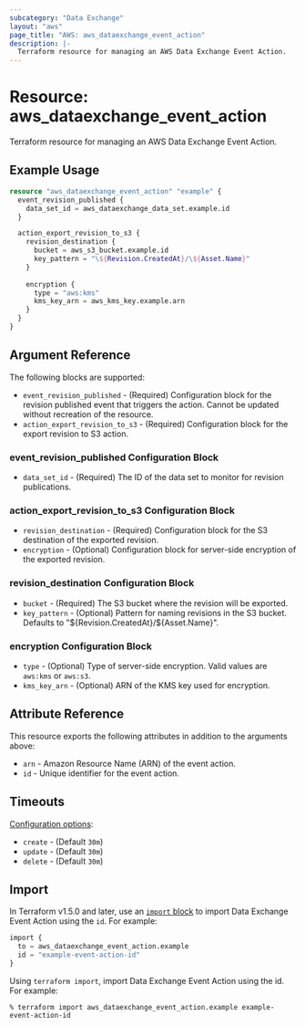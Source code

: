 ```yaml
---
subcategory: "Data Exchange"
layout: "aws"
page_title: "AWS: aws_dataexchange_event_action"
description: |-
  Terraform resource for managing an AWS Data Exchange Event Action.
---
```


# Resource: aws_dataexchange_event_action

Terraform resource for managing an AWS Data Exchange Event Action.

## Example Usage

```terraform
resource "aws_dataexchange_event_action" "example" {
  event_revision_published {
    data_set_id = aws_dataexchange_data_set.example.id
  }

  action_export_revision_to_s3 {
    revision_destination {
      bucket = aws_s3_bucket.example.id
      key_pattern = "\${Revision.CreatedAt}/\${Asset.Name}"
    }
    
    encryption {
      type = "aws:kms"
      kms_key_arn = aws_kms_key.example.arn
    }
  }
}
```

## Argument Reference

The following blocks are supported:

* `event_revision_published` - (Required) Configuration block for the revision published event that triggers the action. Cannot be updated without recreation of the resource.
* `action_export_revision_to_s3` - (Required) Configuration block for the export revision to S3 action.

### event_revision_published Configuration Block

* `data_set_id` - (Required) The ID of the data set to monitor for revision publications.

### action_export_revision_to_s3 Configuration Block

* `revision_destination` - (Required) Configuration block for the S3 destination of the exported revision.
* `encryption` - (Optional) Configuration block for server-side encryption of the exported revision.

### revision_destination Configuration Block

* `bucket` - (Required) The S3 bucket where the revision will be exported.
* `key_pattern` - (Optional) Pattern for naming revisions in the S3 bucket. Defaults to "\${Revision.CreatedAt}/\${Asset.Name}".

### encryption Configuration Block

* `type` - (Optional) Type of server-side encryption. Valid values are `aws:kms` or `aws:s3`.
* `kms_key_arn` - (Optional) ARN of the KMS key used for encryption.

## Attribute Reference

This resource exports the following attributes in addition to the arguments above:

* `arn` - Amazon Resource Name (ARN) of the event action.
* `id` - Unique identifier for the event action.

## Timeouts

[Configuration options](https://developer.hashicorp.com/terraform/language/resources/syntax#operation-timeouts):

* `create` - (Default `30m`)
* `update` - (Default `30m`)
* `delete` - (Default `30m`)

## Import

In Terraform v1.5.0 and later, use an [`import` block](https://developer.hashicorp.com/terraform/language/import) to import Data Exchange Event Action using the `id`. For example:

```terraform
import {
  to = aws_dataexchange_event_action.example
  id = "example-event-action-id"
}
```
Using `terraform import`, import Data Exchange Event Action using the id. For example:

```console
% terraform import aws_dataexchange_event_action.example example-event-action-id
```